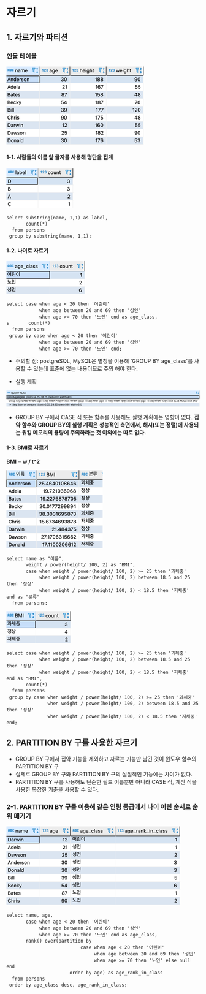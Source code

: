 # 자르기
## 1. 자르기와 파티션
### 인물 테이블
![img_7.png](img_7.png)

#### 1-1. 사람들의 이름 앞 글자를 사용해 명단을 집계

![img_8.png](img_8.png)

```roomsql
select substring(name, 1,1) as label,
       count(*)
  from persons
 group by substring(name, 1,1);
```

#### 1-2. 나이로 자르기

![img_9.png](img_9.png)

```roomsql
select case when age < 20 then '어린이'
            when age between 20 and 69 then '성인'
            when age >= 70 then '노인' end as age_class,
s       count(*)
  from persons
 group by case when age < 20 then '어린이'
            when age between 20 and 69 then '성인'
            when age >= 70 then '노인' end; 
```
- 주의할 점: postgreSQL, MySQL은 별칭을 이용해 'GROUP BY age_class'를 사용할 수 있는데 표준에 없는 내용이므로 주의 해야 한다. 

- 실행 계획

![img_11.png](img_11.png)
- GROUP BY 구에서 CASE 식 또는 함수를 사용해도 실행 계획에는 영향이 없다.
__집약 함수와 GROUP BY의 실행 계획은 성능적인 측면에서, 해시(또는 정렬)에 사용되는 워킹 메모리의 용량에 주의하라는 것 이외에는 따로 없다.__

#### 1-3. BMI로 자르기
__BMI = w / t^2__

![img_12.png](img_12.png)
```roomsql
select name as "이름",
       weight / power(height/ 100, 2) as "BMI",
       case when weight / power(height/ 100, 2) >= 25 then '과체중'
	        when weight / power(height/ 100, 2) between 18.5 and 25 then '정상'
	        when weight / power(height/ 100, 2) < 18.5 then '저체중' end as "분류"
  from persons;
```
![img_13.png](img_13.png)
```roomsql
select case when weight / power(height/ 100, 2) >= 25 then '과체중'
	        when weight / power(height/ 100, 2) between 18.5 and 25 then '정상'
	        when weight / power(height/ 100, 2) < 18.5 then '저체중' end as "BMI",
	   count(*)
  from persons 
 group by case when weight / power(height/ 100, 2) >= 25 then '과체중'
	           when weight / power(height/ 100, 2) between 18.5 and 25 then '정상'
	           when weight / power(height/ 100, 2) < 18.5 then '저체중' end;
```

## 2. PARTITION BY 구를 사용한 자르기
- GROUP BY 구에서 집약 기능을 제외하고 자르는 기능만 남긴 것이 윈도우 함수의 PARTITION BY 구
- 실제로 GROUP BY 구와 PARTITION BY 구의 실질적인 기능에는 차이가 없다.
- PARTITION BY 구를 사용해도 단순한 필드 이름뿐만 아니라 CASE 식, 계산 식을 사용한 복잡한 기준을 사용할 수 있다.

### 2-1. PARTITION BY 구를 이용해 같은 연령 등급에서 나이 어린 순서로 순위 매기기
![img_14.png](img_14.png)
```roomsql
select name, age,
       case when age < 20 then '어린이'
            when age between 20 and 69 then '성인'
            when age >= 70 then '노인' end as age_class,
       rank() over(partition by 
                           case when age < 20 then '어린이'
                                when age between 20 and 69 then '성인'
                                when age >= 70 then '노인' else null end
                       order by age) as age_rank_in_class
  from persons
 order by age_class desc, age_rank_in_class;
```